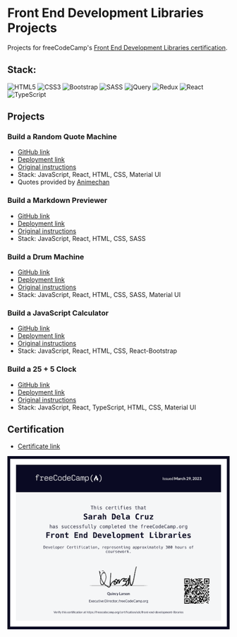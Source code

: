 # Front End Development Libraries Projects
Projects for freeCodeCamp's [Front End Development Libraries certification](https://www.freecodecamp.org/learn/front-end-development-libraries/).

## Stack:
![HTML5](https://img.shields.io/badge/html5-%23E34F26.svg?style=for-the-badge&logo=html5&logoColor=white)
![CSS3](https://img.shields.io/badge/css3-%231572B6.svg?style=for-the-badge&logo=css3&logoColor=white)
![Bootstrap](https://img.shields.io/badge/bootstrap-%23563D7C.svg?style=for-the-badge&logo=bootstrap&logoColor=white)
![SASS](https://img.shields.io/badge/SASS-hotpink.svg?style=for-the-badge&logo=SASS&logoColor=white)
![jQuery](https://img.shields.io/badge/jquery-%230769AD.svg?style=for-the-badge&logo=jquery&logoColor=white)
![Redux](https://img.shields.io/badge/redux-%23593d88.svg?style=for-the-badge&logo=redux&logoColor=white)
![React](https://img.shields.io/badge/react-%2320232a.svg?style=for-the-badge&logo=react&logoColor=%2361DAFB)
![TypeScript](https://img.shields.io/badge/typescript-%23007ACC.svg?style=for-the-badge&logo=typescript&logoColor=white)

## Projects
### Build a Random Quote Machine
- [GitHub link](https://github.com/sarahdeecee/fcc-development-libraries-projects/tree/main/01-random-quote-machine)
- [Deployment link](https://codepen.io/s_dc/full/oNEdbBJ)
- [Original instructions](https://www.freecodecamp.org/learn/front-end-development-libraries/front-end-development-libraries-projects/build-a-random-quote-machine)
- Stack: JavaScript, React, HTML, CSS, Material UI
- Quotes provided by [Animechan](https://animechan.vercel.app/)

### Build a Markdown Previewer
- [GitHub link](https://github.com/sarahdeecee/fcc-development-libraries-projects/tree/main/02-markdown-previewer)
- [Deployment link](https://codepen.io/s_dc/full/rNJqMvx)
- [Original instructions](https://www.freecodecamp.org/learn/front-end-development-libraries/front-end-development-libraries-projects/build-a-markdown-previewer)
- Stack: JavaScript, React, HTML, CSS, SASS

### Build a Drum Machine
- [GitHub link](https://github.com/sarahdeecee/fcc-development-libraries-projects/tree/main/02-markdown-previewer)
- [Deployment link](https://codepen.io/s_dc/full/KKQGvLK)
- [Original instructions](https://www.freecodecamp.org/learn/front-end-development-libraries/front-end-development-libraries-projects/build-a-drum-machine)
- Stack: JavaScript, React, HTML, CSS, SASS, Material UI

### Build a JavaScript Calculator
- [GitHub link](https://github.com/sarahdeecee/fcc-calculator)
- [Deployment link](https://sdc-fcc-calculator.onrender.com/)
- [Original instructions](https://www.freecodecamp.org/learn/front-end-development-libraries/front-end-development-libraries-projects/build-a-javascript-calculator)
- Stack: JavaScript, React, HTML, CSS, React-Bootstrap

### Build a 25 + 5 Clock
- [GitHub link](https://github.com/sarahdeecee/fcc-development-libraries-projects/tree/main/05-clock)
- [Deployment link](https://fcc-pomodoro-sdc.onrender.com/)
- [Original instructions](https://www.freecodecamp.org/learn/front-end-development-libraries/front-end-development-libraries-projects/build-a-25--5-clock)
- Stack: JavaScript, React, TypeScript, HTML, CSS, Material UI

## Certification
- [Certificate link](https://www.freecodecamp.org/certification/sdc/front-end-development-libraries)

![Certification image](./images/fcc-front-end-development-libraries-certification.png)

